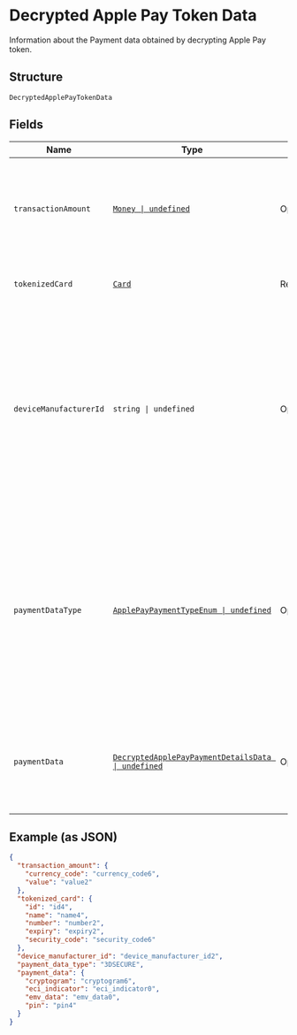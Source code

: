 
# Decrypted Apple Pay Token Data

Information about the Payment data obtained by decrypting Apple Pay token.

## Structure

`DecryptedApplePayTokenData`

## Fields

| Name | Type | Tags | Description |
|  --- | --- | --- | --- |
| `transactionAmount` | [`Money \| undefined`](../../doc/models/money.md) | Optional | The transaction amount for the payment that the payer has approved on apple platform. |
| `tokenizedCard` | [`Card`](../../doc/models/card.md) | Required | Apple Pay tokenized credit card used to pay. |
| `deviceManufacturerId` | `string \| undefined` | Optional | Apple Pay Hex-encoded device manufacturer identifier. The pattern is defined by an external party and supports Unicode.<br>**Constraints**: *Minimum Length*: `1`, *Maximum Length*: `2000`, *Pattern*: `^.*$` |
| `paymentDataType` | [`ApplePayPaymentTypeEnum \| undefined`](../../doc/models/apple-pay-payment-type-enum.md) | Optional | Indicates the type of payment data passed, in case of Non China the payment data is 3DSECURE and for China it is EMV.<br>**Constraints**: *Minimum Length*: `1`, *Maximum Length*: `16`, *Pattern*: `^[0-9A-Z_]+$` |
| `paymentData` | [`DecryptedApplePayPaymentDetailsData \| undefined`](../../doc/models/decrypted-apple-pay-payment-details-data.md) | Optional | Apple Pay payment data object which contains the cryptogram, eci_indicator and other data. |

## Example (as JSON)

```json
{
  "transaction_amount": {
    "currency_code": "currency_code6",
    "value": "value2"
  },
  "tokenized_card": {
    "id": "id4",
    "name": "name4",
    "number": "number2",
    "expiry": "expiry2",
    "security_code": "security_code6"
  },
  "device_manufacturer_id": "device_manufacturer_id2",
  "payment_data_type": "3DSECURE",
  "payment_data": {
    "cryptogram": "cryptogram6",
    "eci_indicator": "eci_indicator0",
    "emv_data": "emv_data0",
    "pin": "pin4"
  }
}
```

